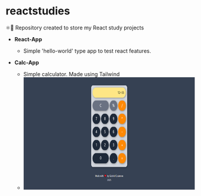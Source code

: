 # reactstudies
⚛️📝 Repository created to store my React study projects


- **React-App**
  - Simple 'hello-world' type app to test react features.


- **Calc-App**
  - Simple calculator. Made using Tailwind
  - <img src="screenshots/calc.png" height=300>

